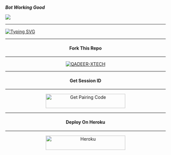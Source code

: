 ***Bot Working Good***



<a><img src='https://qu.ax/bBkkd.jpg'/></a>
___

<a href="https://git.io/typing-svg"><img src="https://readme-typing-svg.demolab.com?font=Black+Ops+One&size=100&pause=1000&color=FFF5BF0&center=true&width=1000&height=200&lines=QADEER-XTECH" alt="Typing SVG" /></a>
  </p>

---

<h4 align="center">Fork This Repo</h4>
<p style="text-align: center; font-size: 1.2em;">

---

  
<p align="center">
<a href="https://github.com/Qadeer-bhai/QADEER-XTECH/fork"><img title="QADEER-XTECH" src="https://img.shields.io/badge/FORK-QADEER XTECH-h?color=green&style=for-the-badge&logo=stackshare"></a>


---

<h4 align="center">Get Session ID</h4>
<p style="text-align: center; font-size: 1.2em;">

---


<p align="center">  
<a href='https://newtester-6e302603809f.herokuapp.com/' target="_blank"><img alt='Get Pairing Code' src='https://img.shields.io/badge/Get%20Pairing%20Code-yellow?style=for-the-badge&logo=codefactor&logoColor=yellow'/< width=250 height=45/p></a>


---

<h4 align="center">Deploy On Heroku</h4>
<p style="text-align: center; font-size: 1.2em;">

---


<p align="center">
<a href='https://dashboard.heroku.com/new-app?template=https://github.com/Qadeer-bhai/QADEER-XMD' target="_blank"><img alt='Heroku' src='https://img.shields.io/badge/-heroku ‎ deploy-purple?style=for-the-badge&logo=heroku&logoColor=white'/< width=250 height=45/p></a>
